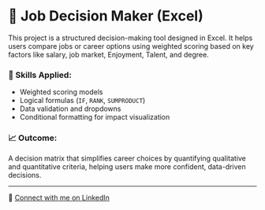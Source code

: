 # 🧠 Job Decision Maker (Excel)

This project is a structured decision-making tool designed in Excel. It helps users compare jobs or career options using weighted scoring based on key factors like salary, job market, Enjoyment, Talent, and degree.

### 🔧 Skills Applied:
- Weighted scoring models
- Logical formulas (`IF`, `RANK`, `SUMPRODUCT`)
- Data validation and dropdowns
- Conditional formatting for impact visualization

### 📈 Outcome:
A decision matrix that simplifies career choices by quantifying qualitative and quantitative criteria, helping users make more confident, data-driven decisions.

---

🔗 [Connect with me on LinkedIn](https://www.linkedin.com/in/chibuzor-ehiemere/)
